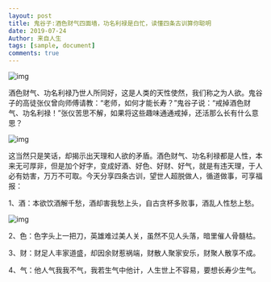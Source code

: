 ```yaml
---
layout: post
title: 鬼谷子:酒色财气四面墙，功名利禄是白忙，读懂四条古训算你聪明
date: 2019-07-24
Author: 来自人生
tags: [sample, document]
comments: true
---
```

![img](https://ss0.baidu.com/6ONWsjip0QIZ8tyhnq/it/u=1049531382,3324892435&fm=173&app=25&f=JPEG?w=390&h=336&s=42D63EC58C23E25D0AA83CBA03001010)

酒色财气、功名利禄乃世人所同好，这是人类的天性使然，我们称之为人欲。鬼谷子的高徒张仪曾向师傅请教：“老师，如何才能长寿？”鬼谷子说：“戒掉酒色财气、功名利禄！”张仪苦思不解，如果将这些趣味通通戒掉，还活那么长有什么意思？

![img](https://ss0.baidu.com/6ONWsjip0QIZ8tyhnq/it/u=4273169898,3893500717&fm=173&app=25&f=JPEG?w=640&h=480&s=1589BB5D42306380CD15505E03008073)



这当然只是笑话，却揭示出天理和人欲的矛盾。酒色财气、功名利禄都是人性，本来无可厚非，但是加个好字，变成好酒、好色、好财、好气，就是有违天理，于人必有妨害，万万不可取。今天分享四条古训，望世人超脱做人，循道做事，可享福报：

1、酒：本欲饮酒解千愁，酒却害我愁上头，自古贪杯多败事，酒乱人性愁上愁。

![img](https://ss0.baidu.com/6ONWsjip0QIZ8tyhnq/it/u=3425652396,2947744958&fm=173&app=25&f=JPEG?w=331&h=459&s=7ECA722309D247F956152D470100C0A1)

2、色：色字头上一把刀，英雄难过美人关，虽然不见人头落，暗里催人骨髓枯。

3、财：财足人丰家道盛，却因余财惹祸端，财散人聚家安乐，财聚人散享不成。

4、气：他人气我我不气，我若生气中他计，人生世上不容易，要想长寿少生气。